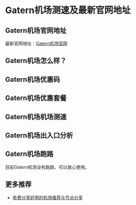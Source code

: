# Gatern机场测速及最新官网地址

## Gatern机场官网地址
最新官网地址：[Gatern机场官网](https://jch.affxc.com/gatern/)

## Gatern机场怎么样？


## Gatern机场优惠码


## Gatern机场优惠套餐


## Gatern机场机场测速


## Gatern机场出入口分析


## Gatern机场跑路
目前Gatern机场没有跑路，可以放心使用。

## 更多推荐
 - [免费分享好用的机场推荐与节点分享](https://github.com/jichanghub/jichangtuijian)
